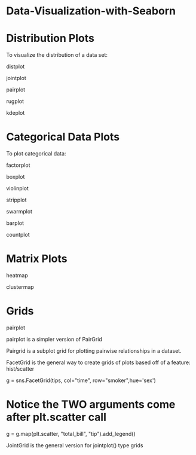 # Data-Visualization-with-Seaborn

# Distribution Plots

To visualize the distribution of a data set:

distplot

jointplot

pairplot

rugplot

kdeplot


# Categorical Data Plots

To plot categorical data: 

factorplot

boxplot

violinplot

stripplot

swarmplot

barplot

countplot


# Matrix Plots

heatmap

clustermap


# Grids

pairplot

pairplot is a simpler version of PairGrid

Pairgrid is a subplot grid for plotting pairwise relationships in a dataset.

FacetGrid is the general way to create grids of plots based off of a feature: hist/scatter 

g = sns.FacetGrid(tips, col="time",  row="smoker",hue='sex')

# Notice the TWO arguments come after plt.scatter call

g = g.map(plt.scatter, "total_bill", "tip").add_legend()

JointGrid is the general version for jointplot() type grids

